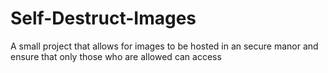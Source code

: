 # Self-Destruct-Images
A small project that allows for images to be hosted in an secure manor and ensure that only those who are allowed can access
